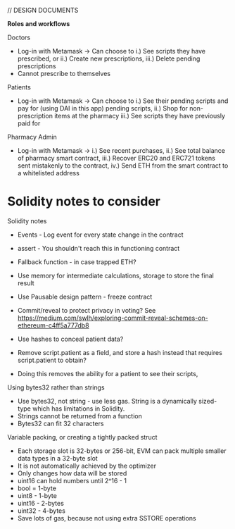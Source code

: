 // DESIGN DOCUMENTS

**Roles and workflows**

Doctors
- Log-in with Metamask -> Can choose to i.) See scripts they have prescribed, or ii.) Create new prescriptions, iii.) Delete pending prescriptions
- Cannot prescribe to themselves

Patients
- Log-in with Metamask -> Can choose to i.) See their pending scripts and pay for (using DAI in this app) pending scripts, ii.) Shop for non-prescription items at the pharmacy iii.) See scripts they have previously paid for

Pharmacy Admin
- Log-in with Metamask -> i.) See recent purchases, ii.) See total balance of pharmacy smart contract, iii.) Recover ERC20 and ERC721 tokens sent mistakenly to the contract, iv.) Send ETH from the smart contract to a whitelisted address

# Solidity notes to consider

Solidity notes

- Events - Log event for every state change in the contract
- assert - You shouldn't reach this in functioning contract
- Fallback function - in case trapped ETH?
- Use memory for intermediate calculations, storage to store the final result
- Use Pausable design pattern - freeze contract
- Commit/reveal to protect privacy in voting? See https://medium.com/swlh/exploring-commit-reveal-schemes-on-ethereum-c4ff5a777db8

- Use hashes to conceal patient data?
- Remove script.patient as a field, and store a hash instead that requires script.patient to obtain?
- Doing this removes the ability for a patient to see their scripts, 

Using bytes32 rather than strings
- Use bytes32, not string - use less gas. String is a dynamically sized-type which has limitations in Solidity.
- Strings cannot be returned from a function
- Bytes32 can fit 32 characters

Variable packing, or creating a tightly packed struct
- Each storage slot is 32-bytes or 256-bit, EVM can pack multiple smaller data types in a 32-byte slot
- It is not automatically achieved by the optimizer
- Only changes how data will be stored
- uint16 can hold numbers until 2^16 - 1
- bool = 1-byte
- uint8 - 1-byte
- uint16 - 2-bytes
- uint32 - 4-bytes
- Save lots of gas, because not using extra SSTORE operations